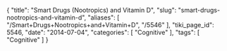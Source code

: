 {
    "title": "Smart Drugs (Nootropics) and Vitamin D",
    "slug": "smart-drugs-nootropics-and-vitamin-d",
    "aliases": [
        "/Smart+Drugs+Nootropics+and+Vitamin+D",
        "/5546"
    ],
    "tiki_page_id": 5546,
    "date": "2014-07-04",
    "categories": [
        "Cognitive"
    ],
    "tags": [
        "Cognitive"
    ]
}